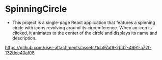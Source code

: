 # SpinningCircle

* This project is a single-page React application that features a spinning circle with icons revolving around its circumference. When an icon is clicked, it animates to the center of the circle and displays its name and description.



https://github.com/user-attachments/assets/1cb97af9-2bd2-4991-a72f-132dcc40af08

